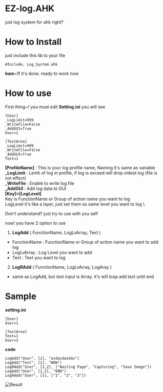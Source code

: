 # EZ-log.AHK
just log system for ahk right?

# How to Install
just include this lib to your file

    #Include, Log_System.ahk
**bam~!!** it's done. ready to work now

# How to use
First thing~! you must edit **Setting.ini** you will see 

    [User]
    _LogLimit=999
    _WriteFile=False
    _AddGUI=True
    User=1
    
    [TestArea]
    _LogLimit=999
    _WriteFile=False
    _AddGUI=True
    Test=1
**[ProfileName]** : This is your log profile name, Naming it's same as variable \
**_LogLimit** : Lenth of log in profile, if log is exceed will drop oldest log (file is not effect) \
**_WriteFile** : Enable to write log file \
**_AddGUI** : Add log data to GUI \
**[Key]=[LogLevel]** \
Key is FunctionName or Group of action name you want to log \
LogLevel it's like a layer, just set them as same level you want to log \

Don't understand? just try to use with you self

now! you have 2 option to use
1. **LogAdd** ( FunctionName, LogLvArray, Text )
- FunctionName : FunctionName or Group of action name you want to add log
- LogLvArray : Log Level you want to add
- Text : Text you want to log
2. **LogRAdd** ( FunctionName, LogLvArray, LogAray )
- same as LogAdd, but text input is Array. it's will loop add text until end

# Sample
**setting.ini**

    [User]
    User=1
    
    [TestArea]
    Test=1
    User=2


**code**

    LogAdd("User", [1], "asdasdasdas")
    LogAdd("Test", [1], "WOW")
    LogRAdd("User", [1,2], ["Waiting Page", "Capturing", "Save Image"])
    LogAdd("User", [1,2], "END")
    LogRAdd("User", [1], ["1", "2", "3"])

![Result](https://cdn.discordapp.com/attachments/867434734102511616/947617115060445225/AutoHotkey_8LMeLw59X5.png)
